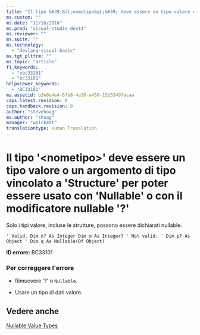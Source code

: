 ```yaml
---
title: "Il tipo &#39;&lt;nometipo&gt;&#39; deve essere un tipo valore o un argomento di tipo vincolato a &#39;Structure&#39; per poter essere usato con &#39;Nullable&#39; o con il modificatore nullable &#39;?&#39; | Microsoft Docs"
ms.custom: ""
ms.date: "11/16/2016"
ms.prod: "visual-studio-dev14"
ms.reviewer: ""
ms.suite: ""
ms.technology: 
  - "devlang-visual-basic"
ms.tgt_pltfrm: ""
ms.topic: "article"
f1_keywords: 
  - "vbc33101"
  - "bc33101"
helpviewer_keywords: 
  - "BC33101"
ms.assetid: b3e0e4e4-87b8-4a38-a450-15233497acaa
caps.latest.revision: 8
caps.handback.revision: 8
author: "stevehoag"
ms.author: "shoag"
manager: "wpickett"
translationtype: Human Translation
---
```

# Il tipo &#39;&lt;nometipo&gt;&#39; deve essere un tipo valore o un argomento di tipo vincolato a &#39;Structure&#39; per poter essere usato con &#39;Nullable&#39; o con il modificatore nullable &#39;?&#39;
Solo i tipi valore, incluse le strutture, possono essere dichiarati nullable.  
  
```vb#  
' Valid. Dim n? As Integer Dim m As Integer? ' Not valid. ' Dim p? As Object ' Dim q As Nullable(Of Object)  
```  
  
 **ID errore:** BC33101  
  
### Per correggere l'errore  
  
-   Rimuovere '?' o `Nullable`.  
  
-   Usare un tipo di dati valore.  
  
## Vedere anche  
 [Nullable Value Types](../../visual-basic/programming-guide/language-features/data-types/nullable-value-types.md)